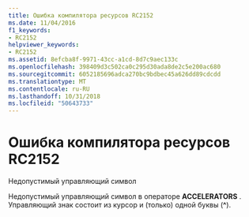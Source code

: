 ```yaml
---
title: Ошибка компилятора ресурсов RC2152
ms.date: 11/04/2016
f1_keywords:
- RC2152
helpviewer_keywords:
- RC2152
ms.assetid: 8efcba8f-9971-43cc-a1cd-8d7c9aec133c
ms.openlocfilehash: 398409d3c502ca0c295d30ada8de2c5e200ac680
ms.sourcegitcommit: 6052185696adca270bc9bdbec45a626dd89cdcdd
ms.translationtype: MT
ms.contentlocale: ru-RU
ms.lasthandoff: 10/31/2018
ms.locfileid: "50643733"
---
```

# <a name="resource-compiler-error-rc2152"></a>Ошибка компилятора ресурсов RC2152

Недопустимый управляющий символ

Недопустимый управляющий символ в операторе **ACCELERATORS** . Управляющий знак состоит из курсор и (только) одной буквы (**^**).